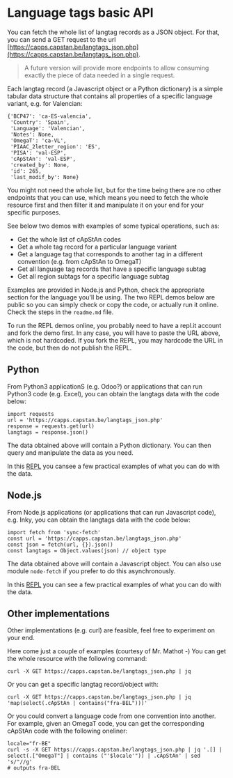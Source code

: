 # Language tags basic API

You can fetch the whole list of langtag records as a JSON object. For that, you can send a GET request to the url [https://capps.capstan.be/langtags_json.php](https://capps.capstan.be/langtags_json.php). 

> A future version will provide more endpoints to allow consuming exactly the piece of data needed in a single request.

Each langtag record (a Javascript object or a Python dictionary) is a simple tabular data structure that contains all properties of a specific language variant, e.g. for Valencian:

```
{'BCP47': 'ca-ES-valencia',
 'Country': 'Spain',
 'Language': 'Valencian',
 'Notes': None,
 'OmegaT': 'ca-VL',
 'PIAAC_2letter_region': 'ES',
 'PISA': 'val-ESP',
 'cApStAn': 'val-ESP',
 'created_by': None,
 'id': 265,
 'last_modif_by': None}
```

You might not need the whole list, but for the time being there are no other endpoints that you can use, which means you need to fetch the whole resource first and then filter it and manipulate it on your end for your specific purposes.

See below two demos with examples of some typical operations, such as:
* Get the whole list of cApStAn codes
* Get a whole tag record for a particular language variant
* Get a language tag that corresponds to another tag in a different convention (e.g. from cApStAn to OmegaT)
* Get all language tag records that have a specific language subtag
* Get all region subtags for a specific language subtag

Examples are provided in Node.js and Python, check the appropriate section for the language you'll be using. The two REPL demos below are public so you can simply check or copy the code, or actually run it online. Check the steps in the `readme.md` file.

To run the REPL demos online, you probably need to have a repl.it account and fork the demo first. In any case, you will have to paste the URL above, which is not hardcoded. If you fork the REPL, you may hardcode the URL in the code, but then do not publish the REPL.

## Python

From Python3 applicationS (e.g. Odoo?) or applications that can run Python3 code (e.g. Excel), you can obtain the langtags data with the code below:

```
import requests
url = 'https://capps.capstan.be/langtags_json.php'
response = requests.get(url)
langtags = response.json()
```

The data obtained above will contain a Python dictionary. You can then query and manipulate the data as you need. 

In this [REPL](https://replit.com/@msoutopico/langtagspyclient#readme.md) you cansee a few practical examples of what you can do with the data.

## Node.js

From Node.js applications (or applications that can run Javascript code), e.g. Inky, you can obtain the langtags data with the code below:

```
import fetch from 'sync-fetch'
const url = 'https://capps.capstan.be/langtags_json.php'
const json = fetch(url, {}).json()
const langtags = Object.values(json) // object type
```

The data obtained above will contain a Javascript object. You can also use module `node-fetch` if you prefer to do this asynchronously.

In this [REPL](https://replit.com/@msoutopico/langtagsjsclient#readme.md) you can see a few practical examples of what you can do with the data.

## Other implementations

Other implementations (e.g. curl) are feasible, feel free to experiment on your end. 

Here come just a couple of examples (courtesy of Mr. Mathot -) You can get the whole resource with the following command:
```
curl -X GET https://capps.capstan.be/langtags_json.php | jq
```

Or you can get a specific langtag record/object with:

```
curl -X GET https://capps.capstan.be/langtags_json.php | jq 'map(select(.cApStAn | contains("fra-BEL")))'
```

Or you could convert a language code from one convention into another. For example, given an OmegaT code, you can get the corresponding cApStAn code with the following oneliner:

```
locale="fr-BE"
curl -s -X GET https://capps.capstan.be/langtags_json.php | jq '.[] | select(.["OmegaT"] | contains ("'$locale'")) | .cApStAn' | sed 's/"//g'
# outputs fra-BEL
```
